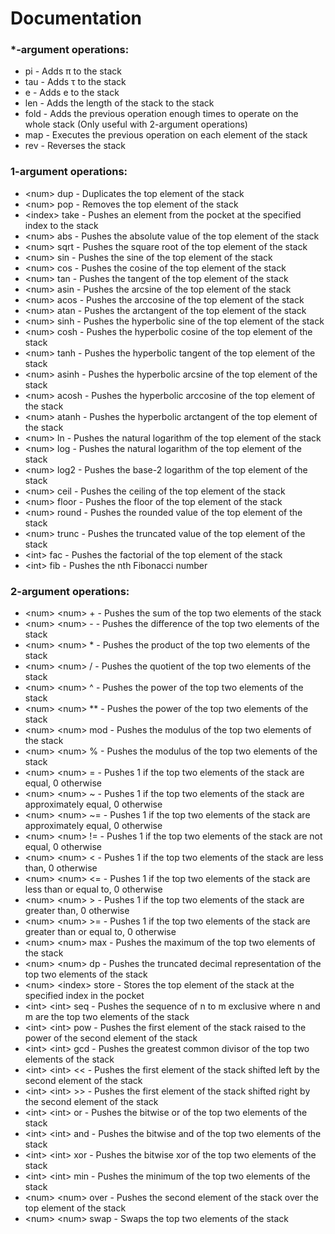# Documentation

### *-argument operations:

- pi - Adds π to the stack
- tau - Adds τ to the stack
- e - Adds e to the stack
- len - Adds the length of the stack to the stack
- fold - Adds the previous operation enough times to operate on the whole stack (Only useful with 2-argument operations)
- map - Executes the previous operation on each element of the stack
- rev - Reverses the stack

### 1-argument operations:

- \<num\> dup - Duplicates the top element of the stack
- \<num\> pop - Removes the top element of the stack
- \<index\> take - Pushes an element from the pocket at the specified index to the stack
- \<num\> abs - Pushes the absolute value of the top element of the stack
- \<num\> sqrt - Pushes the square root of the top element of the stack
- \<num\> sin - Pushes the sine of the top element of the stack
- \<num\> cos - Pushes the cosine of the top element of the stack
- \<num\> tan - Pushes the tangent of the top element of the stack
- \<num\> asin - Pushes the arcsine of the top element of the stack
- \<num\> acos - Pushes the arccosine of the top element of the stack
- \<num\> atan - Pushes the arctangent of the top element of the stack
- \<num\> sinh - Pushes the hyperbolic sine of the top element of the stack
- \<num\> cosh - Pushes the hyperbolic cosine of the top element of the stack
- \<num\> tanh - Pushes the hyperbolic tangent of the top element of the stack
- \<num\> asinh - Pushes the hyperbolic arcsine of the top element of the stack
- \<num\> acosh - Pushes the hyperbolic arccosine of the top element of the stack
- \<num\> atanh - Pushes the hyperbolic arctangent of the top element of the stack
- \<num\> ln - Pushes the natural logarithm of the top element of the stack
- \<num\> log - Pushes the natural logarithm of the top element of the stack
- \<num\> log2 - Pushes the base-2 logarithm of the top element of the stack
- \<num\> ceil - Pushes the ceiling of the top element of the stack
- \<num\> floor - Pushes the floor of the top element of the stack
- \<num\> round - Pushes the rounded value of the top element of the stack
- \<num\> trunc - Pushes the truncated value of the top element of the stack
- \<int\> fac - Pushes the factorial of the top element of the stack
- \<int\> fib - Pushes the nth Fibonacci number


### 2-argument operations:

- \<num\> \<num\> + - Pushes the sum of the top two elements of the stack
- \<num\> \<num\> - - Pushes the difference of the top two elements of the stack
- \<num\> \<num\> * - Pushes the product of the top two elements of the stack
- \<num\> \<num\> / - Pushes the quotient of the top two elements of the stack
- \<num\> \<num\> ^ - Pushes the power of the top two elements of the stack
- \<num\> \<num\> ** - Pushes the power of the top two elements of the stack
- \<num\> \<num\> mod - Pushes the modulus of the top two elements of the stack
- \<num\> \<num\> % - Pushes the modulus of the top two elements of the stack
- \<num\> \<num\> = - Pushes 1 if the top two elements of the stack are equal, 0 otherwise
- \<num\> \<num\> ~ - Pushes 1 if the top two elements of the stack are approximately equal, 0 otherwise
- \<num\> \<num\> ~= - Pushes 1 if the top two elements of the stack are approximately equal, 0 otherwise
- \<num\> \<num\> != - Pushes 1 if the top two elements of the stack are not equal, 0 otherwise
- \<num\> \<num\> \< - Pushes 1 if the top two elements of the stack are less than, 0 otherwise
- \<num\> \<num\> \<= - Pushes 1 if the top two elements of the stack are less than or equal to, 0 otherwise
- \<num\> \<num\> \> - Pushes 1 if the top two elements of the stack are greater than, 0 otherwise
- \<num\> \<num\> \>= - Pushes 1 if the top two elements of the stack are greater than or equal to, 0 otherwise
- \<num\> \<num\> max - Pushes the maximum of the top two elements of the stack
- \<num\> \<num\> dp - Pushes the truncated decimal representation of the top two elements of the stack
- \<num\> \<index\> store - Stores the top element of the stack at the specified index in the pocket
- \<int\> \<int\> seq - Pushes the sequence of n to m exclusive where n and m are the top two elements of the stack
- \<int\> \<int\> pow - Pushes the first element of the stack raised to the power of the second element of the stack
- \<int\> \<int\> gcd - Pushes the greatest common divisor of the top two elements of the stack
- \<int\> \<int\> \<\< - Pushes the first element of the stack shifted left by the second element of the stack
- \<int\> \<int\> \>\> - Pushes the first element of the stack shifted right by the second element of the stack
- \<int\> \<int\> or - Pushes the bitwise or of the top two elements of the stack
- \<int\> \<int\> and - Pushes the bitwise and of the top two elements of the stack
- \<int\> \<int\> xor - Pushes the bitwise xor of the top two elements of the stack
- \<int\> \<int\> min - Pushes the minimum of the top two elements of the stack
- \<num\> \<num\> over - Pushes the second element of the stack over the top element of the stack
- \<num\> \<num\> swap - Swaps the top two elements of the stack
